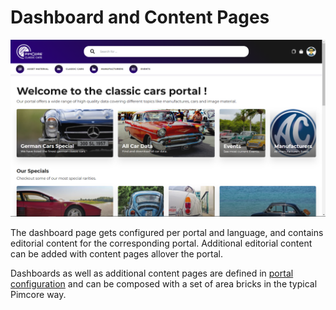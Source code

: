 # Dashboard and Content Pages

<div class="image-as-lightbox"></div>

![Dashboard](../../img/user_docs/dashboard.png)

The dashboard page gets configured per portal and language, and contains editorial content for the corresponding 
portal. Additional editorial content can be added with content pages allover the portal.  

Dashboards as well as additional content pages are defined in 
[portal configuration](../../05_Administration_of_Portals/05_Configuration/11_Dashboard_and_Content_Pages.md) and 
can be composed with a set of area bricks in the typical Pimcore way.      